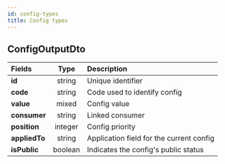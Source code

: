 ```yaml
---
id: config-types
title: Config types
---
```


## ConfigOutputDto

| Fields        |  Type   | Description                              |
| :------------ | :-----: | :--------------------------------------- |
| **id**        | string  | Unique identifier                        |
| **code**      | string  | Code used to identify config             |
| **value**     |  mixed  | Config value                             |
| **consumer**  | string  | Linked consumer                          |
| **position**  | integer | Config priority                          |
| **appliedTo** | string  | Application field for the current config |
| **isPublic**  | boolean | Indicates the config's public status     |
